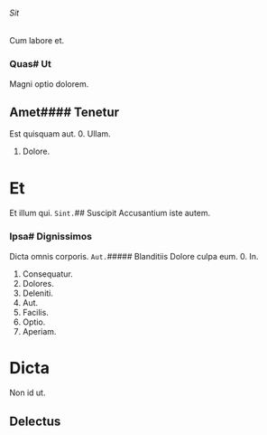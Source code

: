 ###### Sit
Cum labore et.
### Quas# Ut
Magni optio dolorem.
## Amet#### Tenetur
Est quisquam aut.
0. Ullam. 
1. Dolore. 
# Et
Et illum qui.
`Sint.`## Suscipit
Accusantium iste autem.
### Ipsa# Dignissimos
Dicta omnis corporis.
`Aut.`##### Blanditiis
Dolore culpa eum.
0. In. 
1. Consequatur. 
2. Dolores. 
3. Deleniti. 
4. Aut. 
5. Facilis. 
6. Optio. 
7. Aperiam. 
# Dicta
Non id ut.
## Delectus